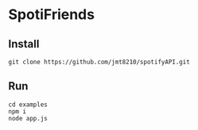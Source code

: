 # SpotiFriends

## Install

`git clone https://github.com/jmt8210/spotifyAPI.git`

## Run

```
cd examples
npm i
node app.js
```
